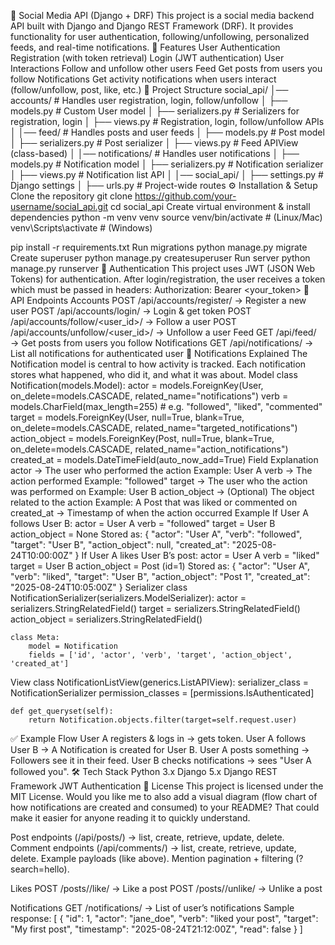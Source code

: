 📌 Social Media API (Django + DRF)
This project is a social media backend API built with Django and Django REST Framework (DRF).
It provides functionality for user authentication, following/unfollowing, personalized feeds, and real-time notifications.
🚀 Features
User Authentication
Registration (with token retrieval)
Login (JWT authentication)
User Interactions
Follow and unfollow other users
Feed
Get posts from users you follow
Notifications
Get activity notifications when users interact (follow/unfollow, post, like, etc.)
📂 Project Structure
social_api/
│── accounts/          # Handles user registration, login, follow/unfollow
│   ├── models.py      # Custom User model
│   ├── serializers.py # Serializers for registration, login
│   ├── views.py       # Registration, login, follow/unfollow APIs
│
│── feed/              # Handles posts and user feeds
│   ├── models.py      # Post model
│   ├── serializers.py # Post serializer
│   ├── views.py       # Feed APIView (class-based)
│
│── notifications/     # Handles user notifications
│   ├── models.py      # Notification model
│   ├── serializers.py # Notification serializer
│   ├── views.py       # Notification list API
│
│── social_api/
│   ├── settings.py    # Django settings
│   ├── urls.py        # Project-wide routes
⚙️ Installation & Setup
Clone the repository
git clone https://github.com/your-username/social_api.git
cd social_api
Create virtual environment & install dependencies
python -m venv venv
source venv/bin/activate   # (Linux/Mac)
venv\Scripts\activate      # (Windows)

pip install -r requirements.txt
Run migrations
python manage.py migrate
Create superuser
python manage.py createsuperuser
Run server
python manage.py runserver
🔑 Authentication
This project uses JWT (JSON Web Tokens) for authentication.
After login/registration, the user receives a token which must be passed in headers:
Authorization: Bearer <your_token>
📡 API Endpoints
Accounts
POST /api/accounts/register/ → Register a new user
POST /api/accounts/login/ → Login & get token
POST /api/accounts/follow/<user_id>/ → Follow a user
POST /api/accounts/unfollow/<user_id>/ → Unfollow a user
Feed
GET /api/feed/ → Get posts from users you follow
Notifications
GET /api/notifications/ → List all notifications for authenticated user
🔔 Notifications Explained
The Notification model is central to how activity is tracked.
Each notification stores what happened, who did it, and what it was about.
Model
class Notification(models.Model):
    actor = models.ForeignKey(User, on_delete=models.CASCADE, related_name="notifications")
    verb = models.CharField(max_length=255)  # e.g. "followed", "liked", "commented"
    target = models.ForeignKey(User, null=True, blank=True, on_delete=models.CASCADE, related_name="targeted_notifications")
    action_object = models.ForeignKey(Post, null=True, blank=True, on_delete=models.CASCADE, related_name="action_notifications")
    created_at = models.DateTimeField(auto_now_add=True)
Field Explanation
actor → The user who performed the action
Example: User A
verb → The action performed
Example: "followed"
target → The user who the action was performed on
Example: User B
action_object → (Optional) The object related to the action
Example: A Post that was liked or commented on
created_at → Timestamp of when the action occurred
Example
If User A follows User B:
actor = User A
verb = "followed"
target = User B
action_object = None
Stored as:
{
  "actor": "User A",
  "verb": "followed",
  "target": "User B",
  "action_object": null,
  "created_at": "2025-08-24T10:00:00Z"
}
If User A likes User B’s post:
actor = User A
verb = "liked"
target = User B
action_object = Post (id=1)
Stored as:
{
  "actor": "User A",
  "verb": "liked",
  "target": "User B",
  "action_object": "Post 1",
  "created_at": "2025-08-24T10:05:00Z"
}
Serializer
class NotificationSerializer(serializers.ModelSerializer):
    actor = serializers.StringRelatedField()
    target = serializers.StringRelatedField()
    action_object = serializers.StringRelatedField()

    class Meta:
        model = Notification
        fields = ['id', 'actor', 'verb', 'target', 'action_object', 'created_at']
View
class NotificationListView(generics.ListAPIView):
    serializer_class = NotificationSerializer
    permission_classes = [permissions.IsAuthenticated]

    def get_queryset(self):
        return Notification.objects.filter(target=self.request.user)
✅ Example Flow
User A registers & logs in → gets token.
User A follows User B → A Notification is created for User B.
User A posts something → Followers see it in their feed.
User B checks notifications → sees "User A followed you".
🛠️ Tech Stack
Python 3.x
Django 5.x
Django REST Framework
JWT Authentication
📜 License
This project is licensed under the MIT License.
Would you like me to also add a visual diagram (flow chart of how notifications are created and consumed) to your README? That could make it easier for anyone reading it to quickly understand.






Post endpoints (/api/posts/) → list, create, retrieve, update, delete.
Comment endpoints (/api/comments/) → list, create, retrieve, update, delete.
Example payloads (like above).
Mention pagination + filtering (?search=hello).

Likes
POST /posts/<id>/like/ → Like a post
POST /posts/<id>/unlike/ → Unlike a post


Notifications
GET /notifications/ → List of user’s notifications
Sample response:
[
  {
    "id": 1,
    "actor": "jane_doe",
    "verb": "liked your post",
    "target": "My first post",
    "timestamp": "2025-08-24T21:12:00Z",
    "read": false
  }
]